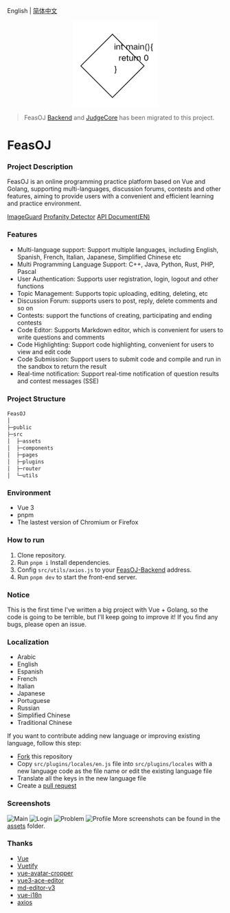 English | [简体中文](README_CN.md)
<p align="center">
    <a href="https://github.com/LanceHuang245/FeasOJ">
        <img src="assets/logo.png" height="200"/>
    </a>
</p>

> FeasOJ [Backend](https://github.com/LanceHuang245/FeasOJ-Backend) and [JudgeCore](https://github.com/LanceHuang245/FeasOJ-JudgeCore) has been migrated to this project.

# FeasOJ
### Project Description
FeasOJ is an online programming practice platform based on Vue and Golang, supporting multi-languages, discussion forums, contests and other features, aiming to provide users with a convenient and efficient learning and practice environment.
<br>

[ImageGuard](https://github.com/LanceHuang245/ImageGuard)
[Profanity Detector](https://github.com/LanceHuang245/ProfanityDetector)
[API Document(EN)](https://claret-feasoj.apifox.cn/en/)

### Features
- Multi-language support: Support multiple languages, including English, Spanish, French, Italian, Japanese, Simplified Chinese etc
- Multi Programming Language Support: C++, Java, Python, Rust, PHP, Pascal
- User Authentication: Supports user registration, login, logout and other functions
- Topic Management: Supports topic uploading, editing, deleting, etc
- Discussion Forum: supports users to post, reply, delete comments and so on
- Contests: support the functions of creating, participating and ending contests
- Code Editor: Supports Markdown editor, which is convenient for users to write questions and comments
- Code Highlighting: Support code highlighting, convenient for users to view and edit code
- Code Submission: Support users to submit code and compile and run in the sandbox to return the result
- Real-time notification: Support real-time notification of question results and contest messages (SSE)

### Project Structure
```
FeasOJ
│ 
├─public
├─src
│  ├─assets
│  ├─components
│  ├─pages
│  ├─plugins
│  ├─router
│  └─utils
```

### Environment
- Vue 3
- pnpm
- The lastest version of Chromium or Firefox

### How to run
1. Clone repository.
2. Run `pnpm i` Install dependencies.
3. Config `src/utils/axios.js` to your [FeasOJ-Backend](https://github.com/LanceHuang245/FeasOJ-Backend) address.
4. Run `pnpm dev` to start the front-end server.

### Notice
This is the first time I've written a big project with Vue + Golang, so the code is going to be terrible, but I'll keep going to improve it!
If you find any bugs, please open an issue.

### Localization
- Arabic
- English
- Espanish
- French
- Italian
- Japanese
- Portuguese
- Russian
- Simplified Chinese
- Traditional Chinese

If you want to contribute adding new language or improving existing language, follow this step:
- [Fork](https://github.com/LanceHuang245/FeasOJ/fork) this repository
- Copy `src/plugins/locales/en.js` file into `src/plugins/locales` with a new language code as the file name or edit the existing language file
- Translate all the keys in the new language file
- Create a [pull request](https://github.com/LanceHuang245/FeasOJ/pulls)

### Screenshots
![Main](/assets/Main.png)
![Login](/assets/Login.png)
![Problem](/assets/Problem.png)
![Profile](/assets/Profile.png)
More screenshots can be found in the [assets](/assets) folder.

### Thanks
- [Vue](https://github.com/vuejs/vue)
- [Vuetify](https://github.com/vuetifyjs/vuetify)
- [vue-avatar-cropper](https://github.com/overtrue/vue-avatar-cropper)
- [vue3-ace-editor](https://github.com/CarterLi/vue3-ace-editor)
- [md-editor-v3](https://github.com/imzbf/md-editor-v3)
- [vue-i18n](https://github.com/intlify/vue-i18n)
- [axios](https://github.com/axios/axios)
